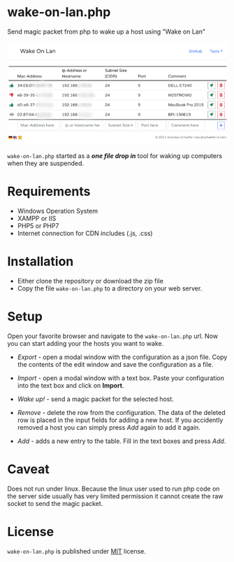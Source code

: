 # wake-on-lan.php
Send magic packet from php to wake up a host using "Wake on Lan"

![Wake-On_Lan Screenshot](wake-on-lan.png "wake-on-lan screenshot")

```wake-on-lan.php``` started as a ___one file drop in___ tool for waking up computers when they are suspended.


# Requirements
* Windows Operation System
* XAMPP or IIS
* PHP5 or PHP7
* Internet connection for CDN includes (.js, .css)

# Installation
* Either clone the repository or download the zip file
* Copy the file ```wake-on-lan.php``` to a directory on your web server.


# Setup
Open your favorite browser and navigate to the ```wake-on-lan.php``` url.
Now you can start adding your the hosts you want to wake.

* _Export_ - open a modal window with the configuration as a json file. Copy the contents of the edit window and save the configuration as a file.

* _Import_ - open a modal window with a text box. Paste your configuration into the text box and click on __Import__.

* _Wake up!_ - send a magic packet for the selected host.

* _Remove_ - delete the row from the configuration. The data of the deleted row is placed in the input fields for adding a new host. If you accidently removed a host you can simply press _Add_ again to add it again.
* _Add_ - adds a new entry to the table. Fill in the text boxes and press _Add_.


# Caveat
Does not run under linux. Because the linux user used to run php code on the server side usually has very limited permission it cannot create the raw socket to send the magic packet.

# License
```wake-on-lan.php``` is published under [MIT](LICENSE) license.
